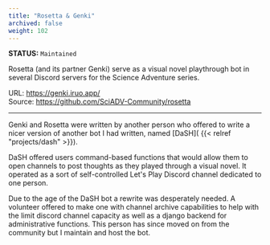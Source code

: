 ```yaml
---
title: "Rosetta & Genki"
archived: false
weight: 102
---
```

**STATUS:** `Maintained`

Rosetta (and its partner Genki) serve as a visual novel playthrough bot in several Discord servers for the Science Adventure series.

URL: https://genki.iruo.app/   
Source: https://github.com/SciADV-Community/rosetta
<!--more-->
---

Genki and Rosetta were written by another person who offered to write a nicer version of another bot I had written, named [DaSH]( {{< relref "projects/dash" >}}). 

DaSH offered users command-based functions that would allow them to open channels to post thoughts as they played through a visual novel. It operated as a sort of self-controlled Let's Play Discord channel dedicated to one person.

Due to the age of the DaSH bot a rewrite was desperately needed. A volunteer offered to make one with channel archive capabilities to help with the limit discord channel capacity as well as a django backend for administrative functions. This person has since moved on from the community but I maintain and host the bot. 
